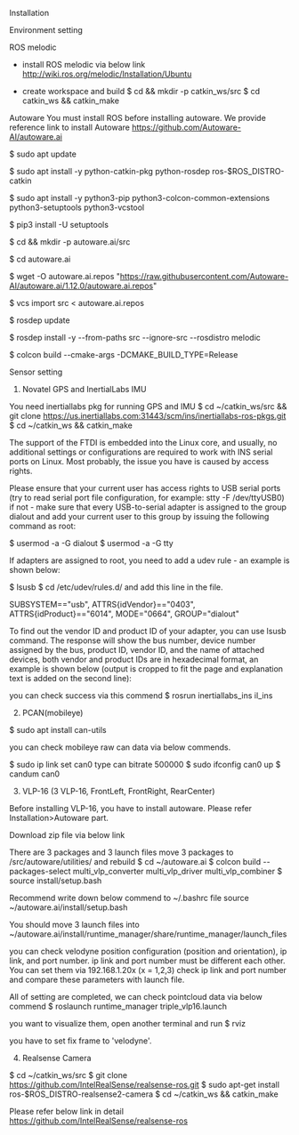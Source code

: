 Installation

Environment setting

ROS melodic
- install ROS melodic via below link
http://wiki.ros.org/melodic/Installation/Ubuntu

- create workspace and build
$ cd && mkdir -p catkin_ws/src
$ cd catkin_ws && catkin_make

Autoware
You must install ROS before installing autoware. We provide reference link to install Autoware
https://github.com/Autoware-AI/autoware.ai

$ sudo apt update

$ sudo apt install -y python-catkin-pkg python-rosdep ros-$ROS_DISTRO-catkin

$ sudo apt install -y python3-pip python3-colcon-common-extensions python3-setuptools python3-vcstool

$ pip3 install -U setuptools

$ cd && mkdir -p autoware.ai/src

$ cd autoware.ai

$ wget -O autoware.ai.repos "https://raw.githubusercontent.com/Autoware-AI/autoware.ai/1.12.0/autoware.ai.repos"

$ vcs import src < autoware.ai.repos

$ rosdep update

$ rosdep install -y --from-paths src --ignore-src --rosdistro melodic

$ colcon build --cmake-args -DCMAKE_BUILD_TYPE=Release


Sensor setting

1. Novatel GPS and InertialLabs IMU

You need inertiallabs pkg for running GPS and IMU
$ cd ~/catkin_ws/src && git clone https://us.inertiallabs.com:31443/scm/ins/inertiallabs-ros-pkgs.git
$ cd ~/catkin_ws && catkin_make

The support of the FTDI is embedded into the Linux core, and usually, no additional settings or configurations are required to work with INS serial ports on Linux. Most probably, the issue you have is caused by access rights.

Please ensure that your current user has access rights to USB serial ports (try to read serial port file configuration, for example: stty -F /dev/ttyUSB0) if not - make sure that every USB-to-serial adapter is assigned to the group dialout and add your current user to this group by issuing the following command as root:

$ usermod -a -G dialout <current-user>
$ usermod -a -G tty <current-user>

If adapters are assigned to root, you need to add a udev rule - an example is shown below: 

$ lsusb
$ cd /etc/udev/rules.d/
and add this line in the file.

SUBSYSTEM=="usb", ATTRS{idVendor}=="0403", ATTRS{idProduct}=="6014", MODE="0664", GROUP="dialout" 

To find out the vendor ID and product ID of your adapter, you can use lsusb command. The response will show the bus number, device number assigned by the bus, product ID, vendor ID, and the name of attached devices, both vendor and product IDs are in hexadecimal format, an example is shown below (output is cropped to fit the page and explanation text is added on the second line):

you can check success via this commend
$ rosrun inertiallabs_ins il_ins

2. PCAN(mobileye)

$ sudo apt install can-utils

you can check mobileye raw can data via below commends.

$ sudo ip link set can0 type can bitrate 500000
$ sudo ifconfig can0 up
$ candum can0

3. VLP-16 (3 VLP-16, FrontLeft, FrontRight, RearCenter)

Before installing VLP-16, you have to install autoware. Please refer Installation>Autoware part.

Download zip file via below link
<google drive link>

There are 3 packages and 3 launch files
move 3 packages to <autoware path>/src/autoware/utilities/
and rebuild
$ cd ~/autoware.ai
$ colcon build --packages-select multi_vlp_converter multi_vlp_driver multi_vlp_combiner
$ source install/setup.bash

Recommend write down below commend to ~/.bashrc file
source ~/autoware.ai/install/setup.bash

You should move 3 launch files into ~/autoware.ai/install/runtime_manager/share/runtime_manager/launch_files

you can check velodyne position configuration (position and orientation), ip link, and port number.
ip link and port number must be different each other. You can set them via 192.168.1.20x (x = 1,2,3)
check ip link and port number and compare these parameters with launch file.

All of setting are completed, we can check pointcloud data via below commend
$ roslaunch runtime_manager triple_vlp16.launch

you want to visualize them, open another terminal and run
$ rviz

you have to set fix frame to 'velodyne'.


4. Realsense Camera

$ cd ~/catkin_ws/src
$ git clone https://github.com/IntelRealSense/realsense-ros.git
$ sudo apt-get install ros-$ROS_DISTRO-realsense2-camera
$ cd ~/catkin_ws && catkin_make

Please refer below link in detail
https://github.com/IntelRealSense/realsense-ros

